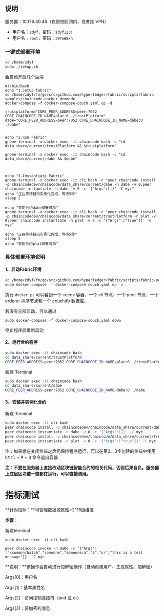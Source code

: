 ## 说明

服务器：10.176.40.46（仅限校园网内，或者挂 VPN）

+ 用户名：`zdyf`，密码：`zdyf123!`
+ 用户名：`root`，密码：`39YwW8xh`

### 一键式部署环境

```bash
cd /home/zdyf
sudo ./setup.sh
```

会自动开启几个后端

```
#!/bin/bash
echo "1.Setup Fabric"
cd /home/zdyf/fn/go/src/github.com/hyperledger/fabric/scripts/fabric-samples/chaincode-docker-devmode
docker-compose -f docker-compose-couch.yaml up -d

trustplatform="CORE_PEER_ADDRESS=peer:7052 CORE_CHAINCODE_ID_NAME=plat:0 ./trustPlatform"
dabe="CORE_PEER_ADDRESS=peer:7052 CORE_CHAINCODE_ID_NAME=dabe:0 ./dabe"


echo "2.Run Fabric"
gnome-terminal -x docker exec -it chaincode bash -c "cd data_share/current/trustPlatform && $trustplatform"

gnome-terminal -x docker exec -it chaincode bash -c "cd data_share/current/dabe && $dabe"



echo "3.Instantiate Fabric"
gnome-terminal -x docker exec -it cli bash -c "peer chaincode install -p chaincodedev/chaincode/data_share/current/dabe -n dabe -v 0;peer chaincode instantiate -n dabe -v 0 -c '{"Args":[]}' -C myc"
echo "正在等待链码实例化完成，等待5秒"
sleep 5

echo "智能合约dabe部署成功"
gnome-terminal -x docker exec -it cli bash -c "peer chaincode install -p chaincodedev/chaincode/data_share/current/trustPlatform -n plat -v 0;peer chaincode instantiate -n plat -v 0 -c '{"Args":["true"]}' -C myc"

echo "正在等待链码实例化完成，等待5秒"
sleep 5
echo "智能合约plat部署成功"
```



### 具体部署环境说明

#### 1、启动Fabric环境

```bash
cd /home/zdyf/fn/go/src/github.com/hyperledger/fabric/scripts/fabric-samples/chaincode-docker-devmode
sudo docker-compose -f docker-compose-couch.yaml up -d
```

执行 `docker ps` 可以看到一个 ccenv 容器、一个 cli 节点、一个 peer 节点、一个 orderer 排序节点和一个 couchdb 数据库。

若没有全部启动，可以通过

`sudo docker-compose -f docker-compose-couch.yaml down`

停止程序后重新启动

 

#### 2、运行合约程序

```bash
sudo docker exec -it chaincode bash
cd data_share/current/trustPlatform
CORE_PEER_ADDRESS=peer:7052 CORE_CHAINCODE_ID_NAME=plat:0 ./trustPlatform
```

新建 Terminal

```bash
sudo docker exec -it chaincode bash
cd data_share/current/dabe
CORE_PEER_ADDRESS=peer:7052 CORE_CHAINCODE_ID_NAME=dabe:0 ./dabe
```

 

#### 3、安装并实例化合约

新建 Terminal

``` bash
sudo docker exec -it cli bash
peer chaincode install -p chaincodedev/chaincode/data_share/current/dabe -n dabe -v 0
peer chaincode instantiate -n dabe -v 0 -c '{"Args":[]}' -C myc
peer chaincode install -p chaincodedev/chaincode/data_share/current/trustPlatform -n plat -v 0
peer chaincode instantiate -n plat -v 0 -c '{"Args":["true"]}' -C myc

```

注：如果想在关闭终端之后仍保持程序运行，可以在第2、3步创建的终端中使用 <kbd>Ctrl</kbd> + <kbd>P</kbd> + <kbd>Q</kbd> 命令退出容器

**注：不要在服务器上直接改动区块链智能合约的相关代码，否则后果自负。服务器上底层区块链一直都在运行，可以直接调用。**



# 指标测试

**针对指标：**可管理数据源属性>2^16级维度

 

**步骤：**

新建terminal

```
sudo docker exec -it cli bash

peer chaincode invoke -n dabe -c '{"Args":["/common/batch","someone","someone:a","5","or","this is a test message"]}' -C myc
```

 

**说明：**该操作会自动进行加解密操作（自动创建用户、生成属性、加解密）

Args[0]：用户名

Args[1]：基本属性名

Args[2]：访问控制连接符（and 或 or）

Args[3]：要加密的消息

